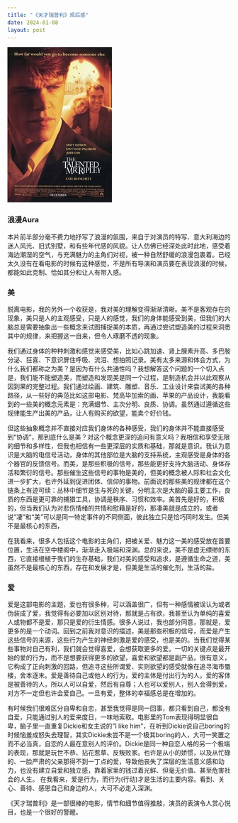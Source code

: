 ```yaml
---
title: "《天才瑞普利》观后感"
date: 2024-01-08
layout: post
---
```


<meta property="og:image" content="https://junbo.li/assets/2024-01-08-talented-ripley/poster.jpeg">

<div style="margin-bottom: 20px">
  <img src="/assets/2024-01-08-talented-ripley/poster.jpeg" class="centered-image" />
</div>

### 浪漫Aura

本片前半部分毫不费力地抒写了浪漫的氛围，来自于对演员的特写、意大利海边的迷人风光、旧式别墅，和有些年代感的风貌。让人仿佛已经深处此时此地，感受着海边潮湿的空气，与充满魅力的主角们对视，被一种自然舒缓的浪漫包裹着。已经太久没有在看电影的时候有这种感觉，不是所有导演和演员要在表现浪漫的时候，都能如此克制、恰如其分和让人有带入感。

### 美

脱离电影，我的另外一个收获是，我对美的理解变得渐渐清晰。美不是客观存在的现象，美只是人的主观感受，只是人的感觉，我们的身体能感受到美，但我们的大脑总是需要抽象出一些概念来试图捕捉美的本质，再通过尝试塑造美的过程来洞悉其中的规律，来把握这一自来，但令人琢磨不透的现象。

我们通过身体的种种刺激和感觉来感受美，比如心跳加速、肾上腺素升高、多巴胺分泌、狂喜、下意识屏住呼吸、流泪、想拍照记录。美有太多来源和体会方式，为什么我们都称之为美？是因为有什么共通性吗？我想解答这个问题的一个切入点是，我们能不能塑造美，而塑造和发现美是同一个过程，是制造机会并以此观察从因到果的完整过程。我们通过绘画、建筑、雕塑、音乐、工业设计来尝试美的各种路径，从一些好的典范比如这部电影、梵高毕加索的画、苹果的产品设计，我能看到的一些美的概念元素是：充满细节、主次分明、良质、协调。虽然通过遵循这些规律能生产出美的产品，让人有购买的欲望，能卖个好价钱。

但这些抽象概念并不直接对应我们身体的各种感受，我们的身体并不能直接感受到“协调”，那到底什么是美？对这个概念更深的追问有意义吗？我相信和享受无限的细节和多样性，但我也相信有一些更深层的实质和基础，那就是意识。我认为意识是大脑的电信号活动，身体的其他部位是大脑的支持系统，主观感受是身体的各个器官的反馈信号。而美，是那些积极的信号，那些能更好支持大脑活动、身体存活和繁衍的信号。那些催生这些信号的事物是美的，但美的概念被人际和社会文化进一步扩大，也许外延到促进团体、信仰的事物。前面说的那些美的规律都在这个链条上有迹可续：丛林中细节是生与死的关键，分明主次是大脑的最主要工作，良质的东西是更可靠的捕猎工具，协调是秩序、习惯和效率。美首先是好的，积极的，但当我们认为对悲伤情绪的共情和慰藉是好的，那凄美就是成立的，或者说“凄”和“美”可以是同一特定事件的不同侧面，彼此独立只是恰巧同时发生。但美不是最核心的东西，

在我看来，很多人包括这个电影的主角们，把被关爱、魅力这一美的感受放在首要位置，生活在空中楼阁中，渐渐走入极端和深渊。总的来说，美不是虚无缥缈的东西，它直接根植于我们的生存基础，我们对美的感受和追求，是遵循生命之道，美虽然不是最核心的东西，存在和发展才是，但美是生活的催化剂，生活的盐。

### 爱

爱是这部电影的主题，爱也有很多种，可以涵盖很广，但有一种感情被误认为或者伪装成了爱，我觉得有必要加以区别对待，那就是占有欲，我甚至认为单纯的喜爱人或物都不是爱，那只是爱的衍生情感。很多人说过，我也部分同意，那就是，爱更多的是一个动词。回到之前我对意识的描述，美是那些积极的信号，而爱是产生这些信号的来源，这些行为产生的神经刺激是爱的感受，也是美的。当我们觉得某些事物对自己有利，我们就会觉得喜爱，会想获取更多的爱。一切的关键点是最开始的爱的行为，而不是想要获得更多的欲望，喜爱和欲望都是副产品，很有意义，它构成了正向刺激的回路，但追寻这些所谓爱、实则欲望的感受就像在追寻海市蜃楼，舍本逐末。爱是善待自己或他人的行为，爱的主体是付出行为的人，爱的客体是被善待的人，所以人可以自爱，然后有自尊；人也可以爱别人，别人会得到爱，对方不一定但也许会爱自己。一旦有爱，整体的幸福感总是在增加的。

有时候我们很难区分自卑和自恋，甚至我觉得是同一回事，都只看到自己，都没有自爱，只能通过别人的爱来度日，一味地索取。电影里的Tom表现得明显很自卑，脑子里一直重复Dickie和女主说的”I like him”，在听到Dickie说自己boring的时候恼羞成怒失去理智，其实Dickie未尝不是一个极其boring的人，大可一笑置之而不必当真，自恋的人最在意别人的评价。Dickie是同一种自恋人格的另一个极端的表现，那就是玩世不恭、拈花惹草、反叛败家。也许是从小的娇惯，以及从忙碌的、一脸严肃的父亲那得不到一丁点的爱，导致他丧失了深层的生活意义感和动力，也没有建立自爱和独立感，靠着家里的钱过着光鲜、但毫无价值、甚至危害社会的人生。
在我看来，爱是行为，而行为(行动)才是生活的主要内容。看到、关心、善待、感恩自己和身边的人，大可不必走入深渊。

《天才瑞普利》是一部很棒的电影，情节和细节值得推敲，演员的表演令人赏心悦目，也是一个很好的警醒。

